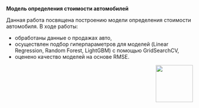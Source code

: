 **Модель определения стоимости автомобилей**
 
 Данная работа посвящена построению модели определения стоимости автомобиля.
В ходе работы:
- обработаны данные о продажах авто, 
- осуществлен подбор гиперпараметров для моделей (Linear Regression, Random Forest, LightGBM) с помощью GridSearchCV, 
- оценено качество моделей на основе RMSE.

<div id="header" align="right">
  <img src="https://cdn3.vectorstock.com/i/1000x1000/15/97/old-car-vector-6731597.jpg" width="100"/>
</div>
